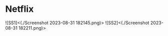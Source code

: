 # Netflix

![SS1]<(./Screenshot 2023-08-31 182145.png)>
![SS2]<(./Screenshot 2023-08-31 182211.png)>
